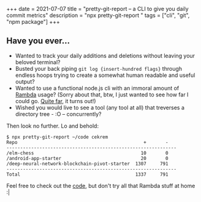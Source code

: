 +++ 
date = 2021-07-07
title = "pretty-git-report – a CLI to give you daily commit metrics"
description = "npx pretty-git-report <dir-containing-repos> <git-user-handle>"
tags = ["cli", "git", "npm package"]
+++

## Have you ever...

- Wanted to track your daily additions and deletions without leaving your beloved terminal?
- Busted your back piping `git log {insert-hundred flags}` through endless hoops trying to create a somewhat human readable and useful output?
- Wanted to use a functional node.js cli with an immoral amount of [Rambda](https://ramdajs.com/) usage? (Sorry about that, btw, I just wanted to see how far I could go. [Quite far](https://github.com/cekrem/pretty-git-report/blob/master/index.js), it turns out!)
- Wished you would live to see a tool (any tool at all) that treverses a directory tree - :O – concurrently?

Then look no further. Lo and behold:

```
$ npx pretty-git-report ~/code cekrem
Repo                                              +       -
--------------------------------------------------------------
/elm-chess                                       10       0
/android-app-starter                             20       0
/deep-neural-network-blockchain-pivot-starter  1307     791
--------------------------------------------------------------
Total                                          1337     791
```

Feel free to check out the [code](https://github.com/cekrem/git-report), but don't try all that Rambda stuff at home :|

